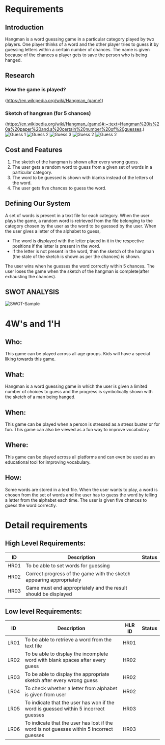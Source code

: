 # Requirements
## Introduction
 Hangman is a word guessing game in a particular category played by two players. One player thinks of a word and the other player tries to guess it by guessing letters within a certain number of chances. The name is given because of the chances a player gets to save the person who is being hanged.

## Research
### How the game is played? 
(https://en.wikipedia.org/wiki/Hangman_(game))

### Sketch of hangman (for 5 chances)
(https://en.wikipedia.org/wiki/Hangman_(game)#:~:text=Hangman%20is%20a%20paper%20and,a%20certain%20number%20of%20guesses.)
![Guess 1](https://github.com/ShankarBalu/Stepin_256284/blob/main/Hangman-0.png) ![Guess 2](https://github.com/ShankarBalu/Stepin_256284/blob/main/Hangman-1.png) ![Guess 3](https://github.com/ShankarBalu/Stepin_256284/blob/main/Hangman-2.png) 
![Guess 2](https://github.com/ShankarBalu/Stepin_256284/blob/main/Hangman-3.png)  ![Guess 2](https://github.com/ShankarBalu/Stepin_256284/blob/main/Hangman-4.png) 
## Cost and Features
1. The sketch of the hangman is shown after every wrong guess.
2. The user gets a random word to guess from a given set of words in a particular category.
3. The word to be guessed is shown with blanks instead of the letters of the word.
4. The user gets five chances to guess the word.
## Defining Our System
A set of words is present in a text file for each category. When the user plays the game, a random word is retrieved from the file belonging to the category chosen by the user as the word to be guessed by the user. When the user gives a letter of the alphabet to guess,
* The word is displayed with the letter placed in it in the respective positions if the letter is present in the word.
* If the letter is not present in the word, then the sketch of the hangman (the state of the sketch is shown as per the chances) is shown.

The user wins when he guesses the word correctly within 5 chances. The user loses the game when the sketch of the hangman is complete(after exhausting the chances).
## SWOT ANALYSIS
![SWOT-Sample](https://github.com/adithya2000/25600_MiniProject_StepIn/blob/83b4b72ed6703cb7f8555e7ccd4586018d9ec2ce/1_Requirements/SWOT_Analysis.png)

# 4W&#39;s and 1&#39;H

## Who:

This game can be played across all age groups. Kids will have a special liking towards this game.

## What:

Hangman is a word guessing game in which the user is given a limited number of choices to guess and the progress is symbolically shown with the sketch of a man being hanged.

## When:

This game can be played when a person is stressed as a stress buster or for fun. This game can also be viewed as a fun way to improve vocabulary.

## Where:

This game can be played across all platforms and can even be used as an educational tool for improving vocabulary.

## How:

Some words are stored in a text file. When the user wants to play, a word is chosen from the set of words and the user has to guess the word by telling a letter from the alphabet each time. The user is given five chances to guess the word correctly.

# Detail requirements
## High Level Requirements:
ID   | Description                                    | Status
-----|------------------------------------------------|---------
HR01 | To be able to set words for guessing|
HR02 | Correct progress of the game with the sketch appearing appropriately|
HR03 | Game must end appropriately and the result should be displayed|


##  Low level Requirements:
ID  | Description                   | HLR ID | Status 
 ----|-------------------------------|--------|---------------------------
 LR01| To be able to retrieve a word from the text file|HR01|
 LR02| To be able to display the incomplete word with blank spaces after every guess|HR02|
 LR03| To be able to display the appropriate sketch after every wrong guess|HR02|
 LR04| To check whether a letter from alphabet is given from user|HR02|
 LR05| To indicate that the user has won if the word is guessed within 5 incorrect guesses|HR03|
 LR06| To indicate that the user has lost if the word is not guesses within 5 incorrect guesses|HR03|
